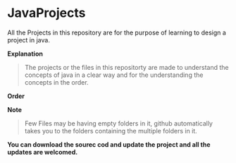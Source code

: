 # JavaProjects
All the Projects in this repository are for the purpose of learning to design a project in java. 

**Explanation**
>The projects or the files in this repositorty are made to understand the concepts of java in a clear way and for the understanding the concepts in the order.

**Order**


**Note**
>Few Files may be having empty folders in it, github automatically takes you to the folders containing the multiple folders in it. 


**You can download the sourec cod and update the project and all the updates are welcomed.**
